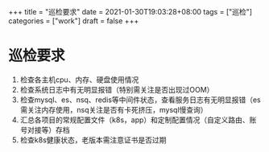 +++
title = "巡检要求"
date = 2021-01-30T19:03:28+08:00
tags = ["巡检"]
categories = ["work"]
draft = false
+++
# 巡检要求

1. 检查各主机cpu、内存、硬盘使用情况
2. 检查系统日志中有无明显报错（特别需关注是否出现过OOM）
3. 检查mysql、es、nsq、redis等中间件状态，查看服务日志有无明显报错（es需关注内存使用，nsq关注是否有卡死挤压，mysql慢查询）
4. 汇总各项目的常规配置文件（k8s，app）和定制配置情况（自定义路由、账号对接等）存档
5. 检查k8s健康状态，老版本需注意证书是否过期